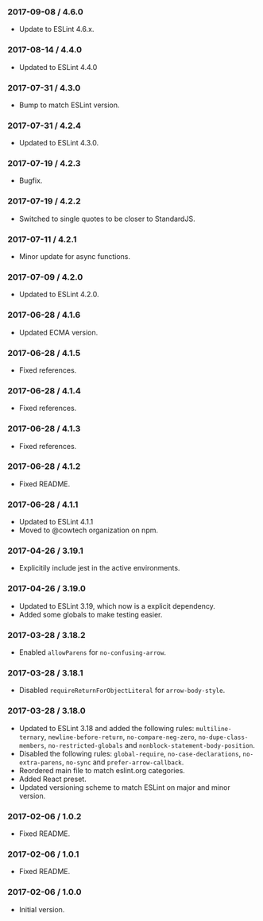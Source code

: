 ### 2017-09-08 / 4.6.0

* Update to ESLint 4.6.x.

### 2017-08-14 / 4.4.0

* Updated to ESLint 4.4.0

### 2017-07-31 / 4.3.0

* Bump to match ESLint version.

### 2017-07-31 / 4.2.4

* Updated to ESLint 4.3.0.

### 2017-07-19 / 4.2.3

* Bugfix.

### 2017-07-19 / 4.2.2

* Switched to single quotes to be closer to StandardJS.

### 2017-07-11 / 4.2.1

* Minor update for async functions.

### 2017-07-09 / 4.2.0

* Updated to ESLint 4.2.0.

### 2017-06-28 / 4.1.6

* Updated ECMA version.

### 2017-06-28 / 4.1.5

* Fixed references.

### 2017-06-28 / 4.1.4

* Fixed references.

### 2017-06-28 / 4.1.3

* Fixed references.

### 2017-06-28 / 4.1.2

* Fixed README.

### 2017-06-28 / 4.1.1

* Updated to ESLint 4.1.1
* Moved to @cowtech organization on npm.

### 2017-04-26 / 3.19.1

* Explicitily include jest in the active environments.

### 2017-04-26 / 3.19.0

* Updated to ESLint 3.19, which now is a explicit dependency.
* Added some globals to make testing easier.

### 2017-03-28 / 3.18.2

* Enabled `allowParens` for `no-confusing-arrow`.

### 2017-03-28 / 3.18.1

* Disabled `requireReturnForObjectLiteral` for `arrow-body-style`.

### 2017-03-28 / 3.18.0

* Updated to ESLint 3.18 and added the following rules: `multiline-ternary`, `newline-before-return`, `no-compare-neg-zero`, `no-dupe-class-members`, `no-restricted-globals` and `nonblock-statement-body-position`.
* Disabled the following rules: `global-require`, `no-case-declarations`, `no-extra-parens`, `no-sync` and `prefer-arrow-callback`.
* Reordered main file to match eslint.org categories.
* Added React preset.
* Updated versioning scheme to match ESLint on major and minor version.

### 2017-02-06 / 1.0.2

* Fixed README.

### 2017-02-06 / 1.0.1

* Fixed README.

### 2017-02-06 / 1.0.0

* Initial version.
